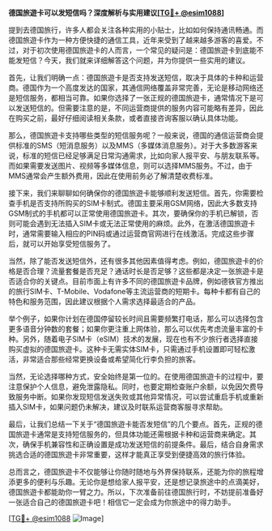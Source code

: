 **德国旅遊卡可以发短信吗？深度解析与实用建议[[TG💪+ @esim1088](https://t.me/s/esim1088)]**

提到去德国旅行，许多人都会关注各种实用的小贴士，比如如何保持通讯畅通。而德国旅遊卡作为一种方便快捷的通信工具，近年来受到了越来越多游客的喜爱。不过，对于初次使用德国旅遊卡的人而言，一个常见的疑问是：德国旅遊卡到底能不能发短信？今天，我们就来详细解答这个问题，并为你提供一些实用的建议。

首先，让我们明确一点：德国旅遊卡是否支持发送短信，取决于具体的卡种和运营商。德国作为一个高度发达的国家，其通信网络覆盖非常完善，无论是移动网络还是短信服务，都相当可靠。如果你选择了一张正规的德国旅遊卡，通常情况下是可以发送短信的。但需要注意的是，不同运营商提供的服务内容可能略有差异，因此在购买之前，最好仔细阅读相关条款，或者直接咨询客服以确认具体功能。

那么，德国旅遊卡支持哪些类型的短信服务呢？一般来说，德国的通信运营商会提供标准的SMS（短消息服务）以及MMS（多媒体消息服务）。对于大多数游客来说，标准的短信已经足够满足日常沟通需求，比如向家人报平安、与朋友联系等。而如果需要发送图片、视频等多媒体信息，则可以选择MMS服务。不过，由于MMS通常会产生额外费用，因此在使用前务必了解清楚收费标准。

接下来，我们来聊聊如何确保你的德国旅遊卡能够顺利发送短信。首先，你需要检查手机是否支持所购买的SIM卡制式。德国主要采用GSM网络，因此大多数支持GSM制式的手机都可以正常使用德国旅遊卡。其次，要确保你的手机已解锁，否则可能会遇到无法插入SIM卡或无法正常使用的麻烦。此外，在激活德国旅遊卡时，通常需要输入相应的PIN码或通过运营商官网进行在线激活。完成这些步骤后，就可以开始享受短信服务了。

当然，除了能否发送短信外，还有很多其他因素值得考虑。例如，德国旅遊卡的价格是否合理？流量套餐是否充足？通话时长是否足够？这些都是决定一张旅遊卡是否适合你的关键点。目前市面上有许多不同的德国旅遊卡品牌，例如德铁官方推出的旅行SIM卡、T-Mobile、Vodafone等主流运营商的短期卡。每种卡都有自己的特色和服务范围，因此建议根据个人需求选择最适合的产品。

举个例子，如果你计划在德国停留较长时间且需要频繁打电话，那么可以选择包含更多语音分钟数的套餐；如果你更注重上网体验，那么可以优先考虑流量丰富的卡种。另外，随着电子SIM卡（eSIM）技术的发展，现在也有不少旅行者选择直接购买虚拟的德国旅遊卡。这种卡无需实体SIM卡，只需通过手机设置即可轻松激活，非常适合那些经常更换设备或希望简化行李负担的旅客。

当然，无论选择哪种方式，安全始终是第一位的。在使用德国旅遊卡的过程中，要注意保护个人信息，避免泄露隐私。同时，也要定期检查账户余额，以免因欠费导致服务中断。如果你发现短信发送失败或其他异常情况，可以尝试重启手机或重新插入SIM卡，如果问题仍未解决，建议及时联系运营商客服寻求帮助。

最后，让我们总结一下关于“德国旅遊卡能否发短信”的几个要点。首先，正规的德国旅遊卡通常是支持短信服务的，但具体功能还需根据卡种和运营商来确定。其次，确保手机兼容性和正确设置是成功发送短信的前提条件。最后，结合自身需求挑选合适的德国旅遊卡非常重要，这样才能真正享受到便捷高效的旅行体验。

总而言之，德国旅遊卡不仅能够让你随时随地与外界保持联系，还能为你的旅程增添更多的便利与乐趣。无论你是想给家人报平安，还是想记录旅途中的点滴美好，德国旅遊卡都能助你一臂之力。所以，下次准备前往德国旅行时，不妨提前准备好一张适合自己的德国旅遊卡吧！相信它一定会成为你旅途中的得力助手。

[[TG💪+ @esim1088](https://t.me/s/esim1088) ![Image](https://i.postimg.cc/4NQfJmqS/Snipaste-2025-05-13-00-14-12.png)]